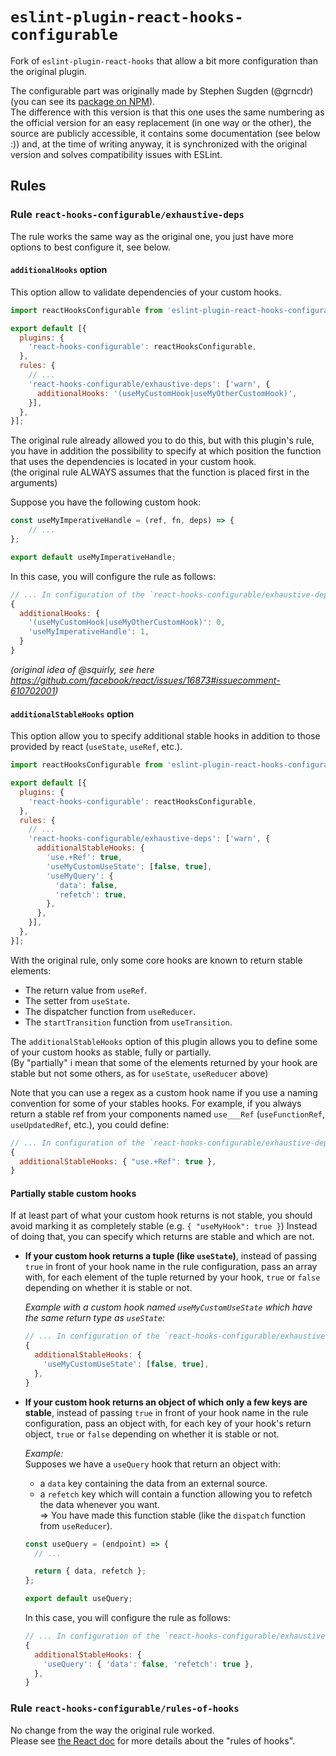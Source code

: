 # `eslint-plugin-react-hooks-configurable`

Fork of `eslint-plugin-react-hooks` that allow a bit more configuration than the original plugin.

The configurable part was originally made by Stephen Sugden (@grncdr) (you can see its [package on NPM](https://www.npmjs.com/package/@grncdr/eslint-plugin-react-hooks)).  
The difference with this version is that this one uses the same numbering as the official version for an 
easy replacement (in one way or the other), the source are publicly accessible, it contains some documentation (see below :)) and, 
at the time of writing anyway, it is synchronized with the original version and solves compatibility issues with ESLint.

## Rules

### Rule `react-hooks-configurable/exhaustive-deps`

The rule works the same way as the original one, you just have more options to best configure it, see below.

#### `additionalHooks` option

This option allow to validate dependencies of your custom hooks.

```js
import reactHooksConfigurable from 'eslint-plugin-react-hooks-configurable';

export default [{
  plugins: {
    'react-hooks-configurable': reactHooksConfigurable,
  },
  rules: {
    // ...
    'react-hooks-configurable/exhaustive-deps': ['warn', {
      additionalHooks: '(useMyCustomHook|useMyOtherCustomHook)',
    }],
  },
}];
```

The original rule already allowed you to do this, but with this plugin's rule, you have in addition the 
possibility to specify at which position the function that uses the dependencies is located in your custom hook.  
(the original rule ALWAYS assumes that the function is placed first in the arguments)

Suppose you have the following custom hook:

```js
const useMyImperativeHandle = (ref, fn, deps) => {
    // ...
};

export default useMyImperativeHandle;
```

In this case, you will configure the rule as follows:

```js
// ... In configuration of the `react-hooks-configurable/exhaustive-deps` rule:
{
  additionalHooks: {
    '(useMyCustomHook|useMyOtherCustomHook)': 0,
    'useMyImperativeHandle': 1,
  }
}
```

_(original idea of @squirly, see here https://github.com/facebook/react/issues/16873#issuecomment-610702001)_

#### `additionalStableHooks` option

This option allow you to specify additional stable hooks in addition to those provided by react (`useState`, `useRef`, etc.).

```js
import reactHooksConfigurable from 'eslint-plugin-react-hooks-configurable';

export default [{
  plugins: {
    'react-hooks-configurable': reactHooksConfigurable,
  },
  rules: {
    // ...
    'react-hooks-configurable/exhaustive-deps': ['warn', {
      additionalStableHooks: {
        'use.+Ref': true,
        'useMyCustomUseState': [false, true],
        'useMyQuery': {
          'data': false,
          'refetch': true,
        },
      },
    }],
  },
}];
```

With the original rule, only some core hooks are known to return stable elements:
- The return value from `useRef`.
- The setter from `useState`.
- The dispatcher function from `useReducer`.
- The `startTransition` function from `useTransition`.

The `additionalStableHooks` option of this plugin allows you to define some of your custom hooks as stable, fully or partially.   
(By "partially" i mean that some of the elements returned by your hook are stable but not some others, as for `useState`, `useReducer` above)

Note that you can use a regex as a custom hook name if you use a naming convention for some of your stables hooks.
For example, if you always return a stable ref from your components named `use___Ref` (`useFunctionRef`, `useUpdatedRef`, etc.), you could define: 

```js
// ... In configuration of the `react-hooks-configurable/exhaustive-deps` rule:
{
  additionalStableHooks: { "use.+Ref": true },
}
```

#### Partially stable custom hooks

If at least part of what your custom hook returns is not stable, you should avoid marking it as completely stable (e.g. `{ "useMyHook": true }`)
Instead of doing that, you can specify which returns are stable and which are not.

- __If your custom hook returns a tuple (like `useState`)__, instead of passing `true` in front of your hook name in the rule configuration, 
  pass an array with, for each element of the tuple returned by your hook, `true` or `false` depending on whether it is stable or not.

  _Example with a custom hook named `useMyCustomUseState` which have the same return type as `useState`:_

  ```js
  // ... In configuration of the `react-hooks-configurable/exhaustive-deps` rule:
  {
    additionalStableHooks: { 
      'useMyCustomUseState': [false, true],
    },
  }
  ```

- __If your custom hook returns an object of which only a few keys are stable__, instead of passing `true` in front of your hook name in the rule configuration, 
 pass an object with, for each key of your hook's return object, `true` or `false` depending on whether it is stable or not.

  _Example:_  
  Supposes we have a `useQuery` hook that return an object with: 
  - a `data` key containing the data from an external source.
  - a `refetch` key which will contain a function allowing you to refetch the data whenever you want.  
    => You have made this function stable (like the `dispatch` function from `useReducer`).

  ```js
  const useQuery = (endpoint) => {
    // ...

    return { data, refetch };
  };

  export default useQuery;
  ```

  In this case, you will configure the rule as follows:

  ```js
  // ... In configuration of the `react-hooks-configurable/exhaustive-deps` rule:
  {
    additionalStableHooks: { 
      'useQuery': { 'data': false, 'refetch': true },
    },
  }
  ```

### Rule `react-hooks-configurable/rules-of-hooks`

No change from the way the original rule worked.  
Please see [the React doc](https://reactjs.org/docs/hooks-rules.html) for more details about the "rules of hooks". 
